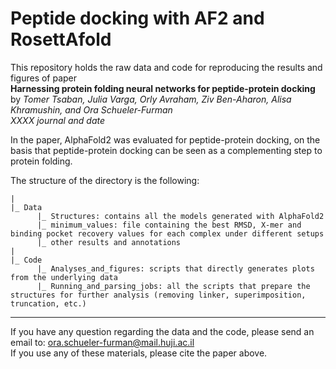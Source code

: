 # Peptide docking with AF2 and RosettAfold  
This repository holds the raw data and code for reproducing the results and figures of paper  
**Harnessing protein folding neural networks for peptide-protein docking**  
by *Tomer Tsaban, Julia Varga, Orly Avraham, Ziv Ben-Aharon, Alisa Khramushin, and Ora Schueler-Furman*  
*XXXX journal and date*  

In the paper, AlphaFold2 was 
evaluated for peptide-protein docking, on the basis that peptide-protein docking can be seen as a complementing step to protein folding.   

The structure of the directory is the following:   

```  
|
|_ Data  
      |_ Structures: contains all the models generated with AlphaFold2  
      |_ minimum_values: file containing the best RMSD, X-mer and binding pocket recovery values for each complex under different setups  
      |_ other results and annotations 
|    
|_ Code  
      |_ Analyses_and_figures: scripts that directly generates plots from the underlying data  
      |_ Running_and_parsing_jobs: all the scripts that prepare the structures for further analysis (removing linker, superimposition, truncation, etc.)  
```  
___________  
If you have any question regarding the data and the code, please send an email to: ora.schueler-furman@mail.huji.ac.il  
If you use any of these materials, please cite the paper above.
 
